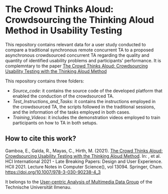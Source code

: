 # The Crowd Thinks Aloud: Crowdsourcing the Thinking Aloud Method in Usability Testing

This repository contains relevant data for a user study conducted to compare a traditional synchronous remote concurrent TA to a proposed asynchronous crowdsourced concurrent TA regarding the quality and quantity of identified usability problems and participants' performance. It is complemntary to the paper [The Crowd Thinks Aloud: Crowdsourcing Usability Testing with the Thinking Aloud Method](https://link.springer.com/chapter/10.1007/978-3-030-90238-4_3)

This repository contains three folders:
* *Source_code*: it contains the source code of the developed platform that enabled the conduction of the crowdsourced TA.
* *Test_Instructions_and_Tasks*: it contains the instructions employed in the crowdsourced TA, the scripts followed in the traditional sessions, and the information of the tasks employed in both cases.
* *Training_Videos*: it includes the demonstration videos employed to train participants on how to TA in both setups.

## How to cite this work?

Gamboa, E., Galda, R., Mayas, C., Hirth, M. (2021). [The Crowd Thinks Aloud: Crowdsourcing Usability Testing with the Thinking Aloud Method](https://link.springer.com/chapter/10.1007/978-3-030-90238-4_3). In: , et al. HCI International 2021 - Late Breaking Papers: Design and User Experience. HCII 2021. Lecture Notes in Computer Science(), vol 13094. Springer, Cham. https://doi.org/10.1007/978-3-030-90238-4_3





It belongs to the [User-centric Analysis of Multimedia Data Group](https://www.tu-ilmenau.de/en/university/departments/department-of-electrical-engineering-and-information-technology/profile/institutes-and-groups/user-centric-analysis-of-multimedia-data-group) of the Technische Universität Ilmenau.
